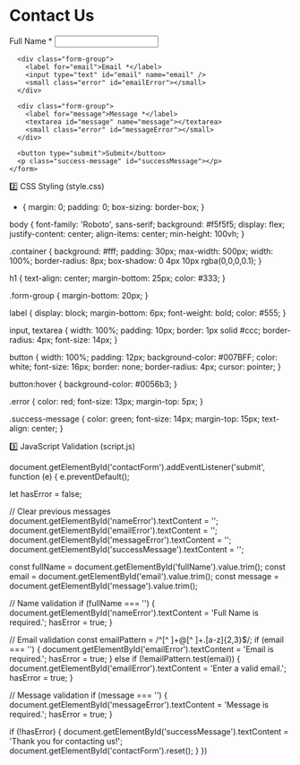 

<!DOCTYPE html>
<html lang="en">
<head>
  <meta charset="UTF-8" />
  <meta name="viewport" content="width=device-width, initial-scale=1.0" />
  <title>Contact Us</title>
  <link rel="stylesheet" href="style.css" />
  <link href="https://fonts.googleapis.com/css2?family=Roboto&display=swap" rel="stylesheet" />
</head>
<body>
  <div class="container">
    <h1>Contact Us</h1>
    <form id="contactForm">
      <div class="form-group">
        <label for="fullName">Full Name *</label>
        <input type="text" id="fullName" name="fullName" />
        <small class="error" id="nameError"></small>
      </div>

      <div class="form-group">
        <label for="email">Email *</label>
        <input type="text" id="email" name="email" />
        <small class="error" id="emailError"></small>
      </div>

      <div class="form-group">
        <label for="message">Message *</label>
        <textarea id="message" name="message"></textarea>
        <small class="error" id="messageError"></small>
      </div>

      <button type="submit">Submit</button>
      <p class="success-message" id="successMessage"></p>
    </form>
  </div>
  <script src="script.js"></script>
</body>
</html>



2️⃣ CSS Styling (style.css)

* {
  margin: 0;
  padding: 0;
  box-sizing: border-box;
}

body {
  font-family: 'Roboto', sans-serif;
  background: #f5f5f5;
  display: flex;
  justify-content: center;
  align-items: center;
  min-height: 100vh;
}

.container {
  background: #fff;
  padding: 30px;
  max-width: 500px;
  width: 100%;
  border-radius: 8px;
  box-shadow: 0 4px 10px rgba(0,0,0,0.1);
}

h1 {
  text-align: center;
  margin-bottom: 25px;
  color: #333;
}

.form-group {
  margin-bottom: 20px;
}

label {
  display: block;
  margin-bottom: 6px;
  font-weight: bold;
  color: #555;
}

input,
textarea {
  width: 100%;
  padding: 10px;
  border: 1px solid #ccc;
  border-radius: 4px;
  font-size: 14px;
}

button {
  width: 100%;
  padding: 12px;
  background-color: #007BFF;
  color: white;
  font-size: 16px;
  border: none;
  border-radius: 4px;
  cursor: pointer;
}

button:hover {
  background-color: #0056b3;
}

.error {
  color: red;
  font-size: 13px;
  margin-top: 5px;
}

.success-message {
  color: green;
  font-size: 14px;
  margin-top: 15px;
  text-align: center;
}




3️⃣ JavaScript Validation (script.js)

document.getElementById('contactForm').addEventListener('submit', function (e) {
  e.preventDefault();

  let hasError = false;

  // Clear previous messages
  document.getElementById('nameError').textContent = '';
  document.getElementById('emailError').textContent = '';
  document.getElementById('messageError').textContent = '';
  document.getElementById('successMessage').textContent = '';

  const fullName = document.getElementById('fullName').value.trim();
  const email = document.getElementById('email').value.trim();
  const message = document.getElementById('message').value.trim();

  // Name validation
  if (fullName === '') {
    document.getElementById('nameError').textContent = 'Full Name is required.';
    hasError = true;
  }

  // Email validation
  const emailPattern = /^[^ ]+@[^ ]+\.[a-z]{2,3}$/;
  if (email === '') {
    document.getElementById('emailError').textContent = 'Email is required.';
    hasError = true;
  } else if (!emailPattern.test(email)) {
    document.getElementById('emailError').textContent = 'Enter a valid email.';
    hasError = true;
  }

  // Message validation
  if (message === '') {
    document.getElementById('messageError').textContent = 'Message is required.';
    hasError = true;
  }

  if (!hasError) {
    document.getElementById('successMessage').textContent = 'Thank you for contacting us!';
    document.getElementById('contactForm').reset();
  }
})
